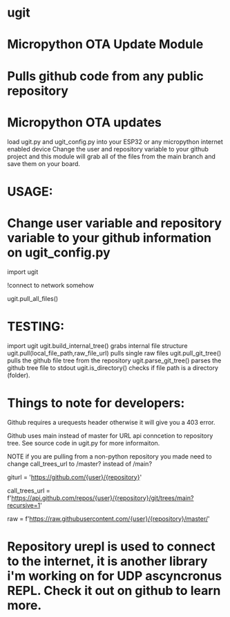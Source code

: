 # ugit

# Micropython OTA Update Module
# Pulls github code from any public repository

# Micropython OTA updates
load ugit.py and ugit_config.py into your ESP32 or any micropython internet enabled device
Change the user and repository variable to your github project
and this module will grab all of the files from the main branch and save them on your board.

# USAGE:
# Change user variable and repository variable to your github information on ugit_config.py
import ugit

!connect to network somehow

ugit.pull_all_files()

# TESTING:
import ugit
ugit.build_internal_tree() grabs internal file structure
ugit.pull(local_file_path,raw_file_url) pulls single raw files
ugit.pull_git_tree() pulls the github file tree from the repository
ugit.parse_git_tree() parses the github tree file to stdout
ugit.is_directory() checks if file path is a directory (folder).

# Things to note for developers:
Github requires a urequests header otherwise it will give you a 403 error.

Github uses main instead of master for URL api conncetion to repository tree. See source code in ugit.py for more informaiton.

  NOTE if you are pulling from a non-python repository you made need to change call_trees_url to /master? instead of /main? 
  
  giturl = 'https://github.com/{user}/{repository}'
  
  call_trees_url = f'https://api.github.com/repos/{user}/{repository}/git/trees/main?recursive=1'
 
  raw = f'https://raw.githubusercontent.com/{user}/{repository}/master/'

# Repository urepl is used to connect to the internet, it is another library i'm working on for UDP ascyncronus REPL. Check it out on github to learn more.
